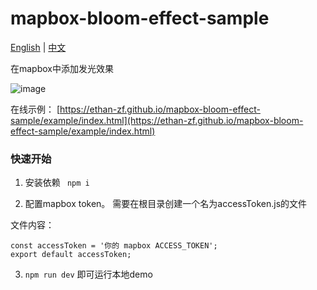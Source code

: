 # mapbox-bloom-effect-sample

<a href="README.md">English</a> | <a href="README.zh_CN.md">中文</a>

在mapbox中添加发光效果

![image](https://ethan-zf.github.io/mapbox-bloom-effect-sample/example/banner.png)

在线示例： [https://ethan-zf.github.io/mapbox-bloom-effect-sample/example/index.html](https://ethan-zf.github.io/mapbox-bloom-effect-sample/example/index.html)

### 快速开始

1. 安装依赖 ` npm i`

2. 配置mapbox token。 需要在根目录创建一个名为accessToken.js的文件

文件内容：

```
const accessToken = '你的 mapbox ACCESS_TOKEN';
export default accessToken;
```

3. `npm run dev` 即可运行本地demo